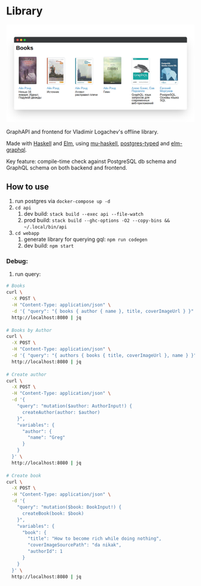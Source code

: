 # Library

![app-preview]

GraphAPI and frontend for Vladimir Logachev's offline library.

Made with [Haskell] and [Elm], using [mu-haskell], [postgres-typed] and [elm-graphql].

Key feature: compile-time check against PostgreSQL db schema and GraphQL schema on both backend and frontend.

## How to use

1. run postgres via `docker-compose up -d`
1. `cd api`
   1. dev build: `stack build --exec api --file-watch`
   1. prod build: `stack build --ghc-options -O2 --copy-bins && ~/.local/bin/api`
1. `cd webapp`
   1. generate library for querying gql: `npm run codegen`
   1. dev build: `npm start`

### Debug:

1. run query:

```sh
# Books
curl \
  -X POST \
  -H "Content-Type: application/json" \
  -d '{ "query": "{ books { author { name }, title, coverImageUrl } }" }' \
  http://localhost:8080 | jq

# Books by Author
curl \
  -X POST \
  -H "Content-Type: application/json" \
  -d '{ "query": "{ authors { books { title, coverImageUrl }, name } }" }' \
  http://localhost:8080 | jq

# Create author
curl \
  -X POST \
  -H "Content-Type: application/json" \
  -d '{
    "query": "mutation($author: AuthorInput!) {
      createAuthor(author: $author)
    }",
    "variables": {
      "author": {
        "name": "Greg"
      }
    }
  }' \
  http://localhost:8080 | jq

# Create book
curl \
  -X POST \
  -H "Content-Type: application/json" \
  -d '{
    "query": "mutation($book: BookInput!) {
      createBook(book: $book)
    }",
    "variables": {
      "book": {
        "title": "How to become rich while doing nothing",
        "coverImageSourcePath": "da nikak",
        "authorId": 1
      }
    }
  }' \
  http://localhost:8080 | jq

```

[app-preview]: docs/app-preview.png
[haskell]: https://www.haskell.org
[elm]: https://elm-lang.org
[mu-haskell]: https://github.com/higherkindness/mu-haskell
[postgres-typed]: https://github.com/dylex/postgresql-typed
[elm-graphql]: https://github.com/dillonkearns/elm-graphql
